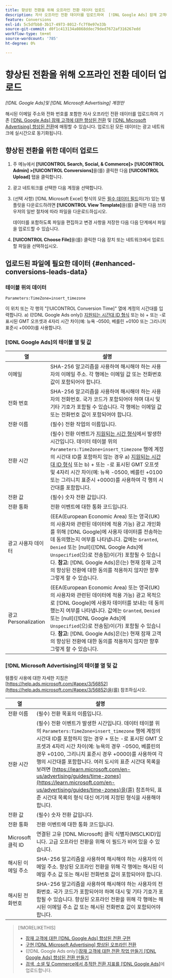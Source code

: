 ```yaml
---
title: 향상된 전환을 위해 오프라인 전환 데이터 업로드
description: 자사 오프라인 전환 데이터를 업로드하여  [!DNL Google Ads] 잠재 고객에 대한 향상된 전환 및 [!DNL Microsoft Advertising] 향상된 전환에 매핑하는 방법을 알아봅니다.
feature: Conversions
exl-id: 5c5dfbb8-3b17-4973-8012-fc7f0e97e33b
source-git-commit: d0f1c413134a0868ddec79ded7672af316267edd
workflow-type: tm+mt
source-wordcount: '785'
ht-degree: 0%

---
```


# 향상된 전환을 위해 오프라인 전환 데이터 업로드

*[!DNL Google Ads]및 [!DNL Microsoft Advertising] 계정만*

해시된 이메일 주소와 전화 번호를 포함한 자사 오프라인 전환 데이터를 업로드하여 기존 [[!DNL Google Ads] 잠재 고객에 대한 향상된 전환](/help/search-social-commerce/admin/conversion-metrics/conversion-action-google.md) 및 [[!DNL Microsoft Advertising] 향상된 전환](https://help.ads.microsoft.com/#apex/ads/en/60178)에 매핑할 수 있습니다. 업로드된 모든 데이터는 광고 네트워크에 실시간으로 동기화됩니다.

## 향상된 전환을 위한 데이터 업로드

1. 주 메뉴에서 **[!UICONTROL Search, Social, & Commerce]> [!UICONTROL Admin] >[!UICONTROL Conversions]**&#x200B;을(를) 클릭한 다음 **[!UICONTROL Upload]** 탭을 클릭합니다.

1. 광고 네트워크를 선택한 다음 계정을 선택합니다.

1. (선택 사항) [!DNL Microsoft Excel] 형식의 모든 [필수 데이터 필드](#enhanced-conversions-leads-data)이(가) 있는 템플릿을 다운로드하려면 **[!UICONTROL View Template]**&#x200B;을(를) 클릭한 다음 브라우저의 일반 절차에 따라 파일을 다운로드하십시오.

   데이터를 포함하도록 파일을 편집하고 변경 사항을 저장한 다음 다음 단계에서 파일을 업로드할 수 있습니다.

1. **[!UICONTROL Choose File]**&#x200B;을(를) 클릭한 다음 장치 또는 네트워크에서 업로드할 파일을 선택하십시오.

## 업로드된 파일에 필요한 데이터 {#enhanced-conversions-leads-data}

### 테이블 위의 데이터

`Parameters:TimeZone=insert_timezone`

이 위치 또는 각 행의 &quot;[!UICONTROL Conversion Time]&quot; 열에 계정의 시간대를 입력합니다. a\) ([!DNL Google Ads only]) [지원되는 시간대 ID 형식](https://developers.google.com/google-ads/api/data/codes-formats#timezone_ids) 또는 b\) + 또는 -로 표시된 GMT 오프셋과 4자리 시간 차이(예: 뉴욕 -0500, 베를린 +0100 또는 그리니치 표준시 +0000)를 사용합니다.

### [!DNL Google Ads]의 테이블 열 및 값

| 열 | 설명 |
| ------ | ----------- |
| 이메일 | SHA-256 알고리즘을 사용하여 해시해야 하는 사용자의 이메일 주소. 각 행에는 이메일 값 또는 전화번호 값이 포함되어야 합니다. |
| 전화 번호 | SHA-256 알고리즘을 사용하여 해시해야 하는 사용자의 전화번호. 국가 코드가 포함되어야 하며 대시 및 기타 기호가 포함될 수 있습니다. 각 행에는 이메일 값 또는 전화번호 값이 포함되어야 합니다. |
| 전환 이름 | (필수) 전환 작업의 이름입니다. |
| 전환 시간 | (필수) 전환 이벤트가 [지원되는 시간 형식](https://support.google.com/google-ads/answer/7014069#prepare_data)에서 발생한 시간입니다. 데이터 테이블 위의 `Parameters:TimeZone=insert_timezone` 행에 계정의 시간대 ID를 포함하지 않는 경우 a\) [지원되는 시간대 ID 형식](https://developers.google.com/google-ads/api/data/codes-formats#timezone_ids) 또는 b\) + 또는 -로 표시된 GMT 오프셋 및 4자리 시간 차이(예: 뉴욕 -0500, 베를린 +0100 또는 그리니치 표준시 +0000)를 사용하여 각 행의 시간대를 포함합니다. |
| 전환 값 | (필수) 숫자 전환 값입니다. |
| 전환 통화 | 전환 이벤트에 대한 통화 코드입니다. |
| 광고 사용자 데이터 | (EEA(European Economic Area) 또는 영국(UK)의 사용자와 관련된 데이터에 적용 가능) 광고 개인화를 위해 [!DNL Google]에 사용자 데이터를 전송하는 데 동의했는지 여부를 나타냅니다. 값에는 `Granted`, `Denied` 또는 \[null\]([!DNL Google Ads]에 `Unspecified`(으)로 전송됨)이(가) 포함될 수 있습니다. **참고:** [!DNL Google Ads]은(는) 현재 잠재 고객의 향상된 전환에 대한 동의를 적용하지 않지만 향후 그렇게 할 수 있습니다. |
| 광고 Personalization | (EEA(European Economic Area) 또는 영국(UK)의 사용자와 관련된 데이터에 적용 가능) 광고 목적으로 [!DNL Google]에 사용자 데이터를 보내는 데 동의했는지 여부를 나타냅니다. 값에는 `Granted`, `Denied` 또는 \[null\]([!DNL Google Ads]에 `Unspecified`(으)로 전송됨)이(가) 포함될 수 있습니다. **참고:** [!DNL Google Ads]은(는) 현재 잠재 고객의 향상된 전환에 대한 동의를 적용하지 않지만 향후 그렇게 할 수 있습니다. |

### [!DNL Microsoft Advertising]의 테이블 열 및 값

템플릿 사용에 대한 자세한 지침은 [https://help.ads.microsoft.com/#apex/3/56852](https://help.ads.microsoft.com/#apex/3/56852)을(를) 참조하십시오.

| 열 | 설명 |
| ------ | ----------- |
| 전환 이름 | (필수) 전환 목표의 이름입니다. |
| 전환 시간 | (필수) 전환 이벤트가 발생한 시간입니다. 데이터 테이블 위의 `Parameters:TimeZone=insert_timezone` 행에 계정의 시간대 ID를 포함하지 않는 경우 + 또는 -로 표시된 GMT 오프셋과 4자리 시간 차이(예: 뉴욕의 경우 -0500, 베를린의 경우 +0100, 그리니치 표준시 경우 +0000)를 사용하여 각 행의 시간대를 포함합니다. 여러 도시의 표준 시간대 목록을 보려면 [https://learn.microsoft.com/en-us/advertising/guides/time-zones](https://learn.microsoft.com/en-us/advertising/guides/time-zones)을(를) 참조하되, 표준 시간대 목록의 형식 대신 여기에 지정된 형식을 사용해야 합니다. |
| 전환 값 | (필수) 숫자 전환 값입니다. |
| 전환 통화 | 전환 이벤트에 대한 통화 코드입니다. |
| Microsoft 클릭 ID | 연결된 고유 [!DNL Microsoft] 클릭 식별자(MSCLKID)입니다. 고급 오프라인 전환을 위해 이 필드가 비어 있을 수 있습니다. |
| 해시된 이메일 주소 | SHA-256 알고리즘을 사용하여 해시해야 하는 사용자의 이메일 주소. 향상된 오프라인 전환을 위해 각 행에는 해시된 이메일 주소 값 또는 해시된 전화번호 값이 포함되어야 합니다. |
| 해시된 전화번호 | SHA-256 알고리즘을 사용하여 해시해야 하는 사용자의 전화번호. 국가 코드가 포함되어야 하며 대시 및 기타 기호가 포함될 수 있습니다. 향상된 오프라인 전환을 위해 각 행에는 해시된 이메일 주소 값 또는 해시된 전화번호 값이 포함되어야 합니다. |

>[!MORELIKETHIS]
>
>* [잠재 고객에 대한  [!DNL Google Ads] 향상된 전환 구현](/help/search-social-commerce/campaign-management/special-workflows/google-enhanced-conversions-leads.md)
>* [구현 [!DNL Microsoft Advertising] 향상된 오프라인 전환](/help/search-social-commerce/campaign-management/special-workflows/microsoft-enhanced-conversions.md)
>* ([!DNL Google Ads only])[잠재 고객에 대한 전환 작업 만들기 [!DNL Google Ads] 향상된 전환 만들기](/help/search-social-commerce/admin/conversion-metrics/conversion-action-google.md)
>* [검색, 소셜 및 Commerce에서 추적한 전환 지표를  [!DNL Google Ads]](/help/search-social-commerce/tools/conversion-metrics-upload-to-google.md)에 업로드합니다.
